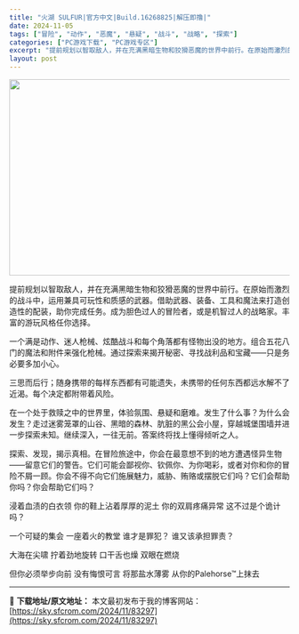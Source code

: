 ```yaml
---
title: "火湖 SULFUR|官方中文|Build.16268825|解压即撸|"
date: 2024-11-05
tags: ["冒险", "动作", "恶魔", "悬疑", "战斗", "战略", "探索"]
categories: ["PC游戏下载", "PC游戏专区"]
excerpt: "提前规划以智取敌人，并在充满黑暗生物和狡猾恶魔的世界中前行。在原始而激烈的战斗中，运用兼具可玩性和质感的武器。借助武器、装备、工具和魔法来打造创造性的配装，助你完成任务。成为胆色过人的冒险者，或是机智过人的战略家。丰富的游玩风格任你选择。 一个满是动作、迷人枪械、炫酷战斗和每个角落都有怪物出没的地方&hellip;"
layout: post
---
```


<img class="aligncenter size-full wp-image-83288" src="https://sky.sfcrom.com/wp-content/uploads/2024/11/2024110508450727.webp" alt="" width="616" height="353" />

提前规划以智取敌人，并在充满黑暗生物和狡猾恶魔的世界中前行。在原始而激烈的战斗中，运用兼具可玩性和质感的武器。借助武器、装备、工具和魔法来打造创造性的配装，助你完成任务。成为胆色过人的冒险者，或是机智过人的战略家。丰富的游玩风格任你选择。

一个满是动作、迷人枪械、炫酷战斗和每个角落都有怪物出没的地方。组合五花八门的魔法和附件来强化枪械。通过探索来揭开秘密、寻找战利品和宝藏——只是务必要多加小心。

三思而后行；随身携带的每样东西都有可能遗失，未携带的任何东西都远水解不了近渴。每个决定都附带着风险。

在一个处于救赎之中的世界里，体验氛围、悬疑和磨难。发生了什么事？为什么会发生？走过迷雾笼罩的山谷、黑暗的森林、肮脏的黑公会小屋，穿越城堡围墙并进一步探索未知。继续深入，一往无前。答案终将找上懂得倾听之人。

探索、发现，揭示真相。在冒险旅途中，你会在最意想不到的地方遭遇怪异生物——留意它们的警告。它们可能会鄙视你、钦佩你、为你喝彩，或者对你和你的冒险不屑一顾。你会不得不向它们施展魅力，威胁、贿赂或摆脱它们吗？它们会帮助你吗？你会帮助它们吗？

浸着血渍的白衣领
你的鞋上沾着厚厚的泥土
你的双肩疼痛异常
这不过是个诡计吗？

一个可疑的集会
一座着火的教堂
谁才是罪犯？
谁又该承担罪责？

大海在尖啸
拧着劲地旋转
口干舌也燥
双眼在燃烧

但你必须举步向前
没有悔恨可言
将那盐水薄雾
从你的Palehorse™上抹去

---
📖 **下载地址/原文地址：** 本文最初发布于我的博客网站：[https://sky.sfcrom.com/2024/11/83297](https://sky.sfcrom.com/2024/11/83297)
